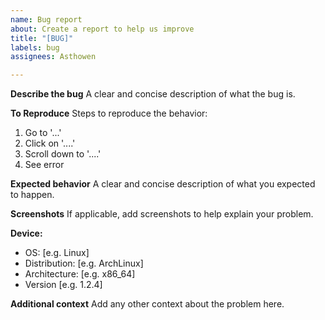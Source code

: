 ```yaml
---
name: Bug report
about: Create a report to help us improve
title: "[BUG]"
labels: bug
assignees: Asthowen

---
```


**Describe the bug**
A clear and concise description of what the bug is.

**To Reproduce**
Steps to reproduce the behavior:
1. Go to '...'
2. Click on '....'
3. Scroll down to '....'
4. See error

**Expected behavior**
A clear and concise description of what you expected to happen.

**Screenshots**
If applicable, add screenshots to help explain your problem.

**Device:**
 - OS: [e.g. Linux]
 - Distribution: [e.g. ArchLinux]
 - Architecture: [e.g. x86_64]
 - Version [e.g. 1.2.4]

**Additional context**
Add any other context about the problem here.
